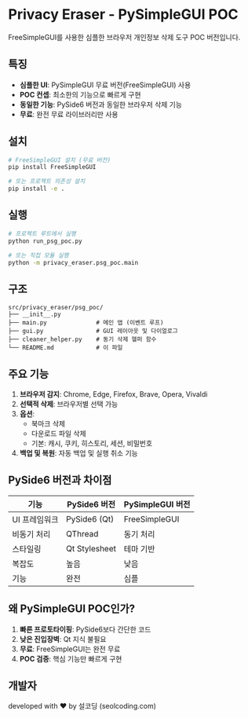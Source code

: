 # Privacy Eraser - PySimpleGUI POC

FreeSimpleGUI를 사용한 심플한 브라우저 개인정보 삭제 도구 POC 버전입니다.

## 특징

- **심플한 UI**: PySimpleGUI 무료 버전(FreeSimpleGUI) 사용
- **POC 컨셉**: 최소한의 기능으로 빠르게 구현
- **동일한 기능**: PySide6 버전과 동일한 브라우저 삭제 기능
- **무료**: 완전 무료 라이브러리만 사용

## 설치

```bash
# FreeSimpleGUI 설치 (무료 버전)
pip install FreeSimpleGUI

# 또는 프로젝트 의존성 설치
pip install -e .
```

## 실행

```bash
# 프로젝트 루트에서 실행
python run_psg_poc.py

# 또는 직접 모듈 실행
python -m privacy_eraser.psg_poc.main
```

## 구조

```
src/privacy_eraser/psg_poc/
├── __init__.py
├── main.py              # 메인 앱 (이벤트 루프)
├── gui.py               # GUI 레이아웃 및 다이얼로그
├── cleaner_helper.py    # 동기 삭제 헬퍼 함수
└── README.md            # 이 파일
```

## 주요 기능

1. **브라우저 감지**: Chrome, Edge, Firefox, Brave, Opera, Vivaldi
2. **선택적 삭제**: 브라우저별 선택 가능
3. **옵션**:
   - 북마크 삭제
   - 다운로드 파일 삭제
   - 기본: 캐시, 쿠키, 히스토리, 세션, 비밀번호
4. **백업 및 복원**: 자동 백업 및 실행 취소 기능

## PySide6 버전과 차이점

| 기능 | PySide6 버전 | PySimpleGUI 버전 |
|------|--------------|------------------|
| UI 프레임워크 | PySide6 (Qt) | FreeSimpleGUI |
| 비동기 처리 | QThread | 동기 처리 |
| 스타일링 | Qt Stylesheet | 테마 기반 |
| 복잡도 | 높음 | 낮음 |
| 기능 | 완전 | 심플 |

## 왜 PySimpleGUI POC인가?

1. **빠른 프로토타이핑**: PySide6보다 간단한 코드
2. **낮은 진입장벽**: Qt 지식 불필요
3. **무료**: FreeSimpleGUI는 완전 무료
4. **POC 검증**: 핵심 기능만 빠르게 구현

## 개발자

developed with ❤️ by 설코딩 (seolcoding.com)
